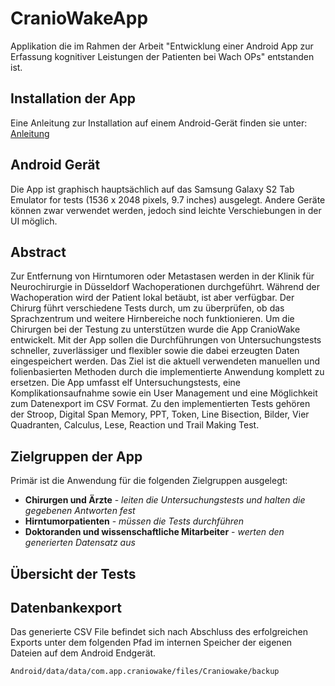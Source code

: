 # CranioWakeApp
Applikation die im Rahmen der Arbeit "Entwicklung einer Android App zur Erfassung kognitiver Leistungen der Patienten bei Wach OPs" entstanden ist.

## Installation der App
Eine Anleitung zur Installation auf einem Android-Gerät finden sie unter:
[Anleitung](https://mobilsicher.de/ratgeber/apps-aus-apk-datei-installieren-android-2)

## Android Gerät
Die App ist graphisch hauptsächlich auf das Samsung Galaxy S2 Tab Emulator for tests (1536 x 2048 pixels, 9.7 inches)
ausgelegt. Andere Geräte können zwar verwendet werden, jedoch sind leichte Verschiebungen in der UI möglich.

## Abstract 
Zur Entfernung von Hirntumoren oder Metastasen werden in der Klinik für Neurochirurgie in Düsseldorf Wachoperationen durchgeführt. Während der Wachoperation wird der Patient lokal betäubt, ist aber verfügbar. Der Chirurg führt verschiedene Tests durch, um zu überprüfen, ob das Sprachzentrum und weitere Hirnbereiche noch funktionieren. Um die Chirurgen bei der Testung zu unterstützen wurde die App CranioWake entwickelt. Mit der App sollen die Durchführungen von Untersuchungstests schneller, zuverlässiger und flexibler sowie die dabei erzeugten Daten eingespeichert werden. Das Ziel ist die aktuell verwendeten manuellen und folienbasierten Methoden durch die implementierte Anwendung komplett zu ersetzen. Die App umfasst elf Untersuchungstests, eine Komplikationsaufnahme sowie ein User Management und eine Möglichkeit zum Datenexport im CSV Format. Zu den implementierten Tests gehören der Stroop, Digital Span Memory, PPT, Token, Line Bisection, Bilder, Vier Quadranten, Calculus, Lese, Reaction und Trail Making Test.

## Zielgruppen der App

Primär ist die Anwendung für die folgenden Zielgruppen ausgelegt:

* **Chirurgen und Ärzte** - *leiten die Untersuchungstests und halten die gegebenen Antworten fest* 
* **Hirntumorpatienten** - *müssen die Tests durchführen* 
* **Doktoranden und wissenschaftliche Mitarbeiter** - *werten den generierten Datensatz aus*


## Übersicht der Tests

## Datenbankexport

Das generierte CSV File befindet sich nach Abschluss des erfolgreichen Exports unter dem folgenden Pfad im internen Speicher der eigenen Dateien auf dem Android Endgerät.
```
Android/data/data/com.app.craniowake/files/Craniowake/backup
``` 

